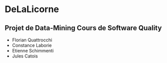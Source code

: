 DeLaLicorne
===========

Projet de Data-Mining 
Cours de Software Quality
------

* Florian Quattrocchi
* Constance Laborie
* Etienne Schimmenti
* Jules Catois
